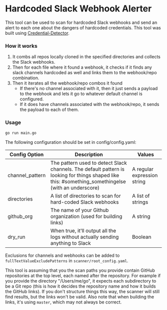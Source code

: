 # Hardcoded Slack Webhook Alerter
This tool can be used to scan for hardcoded Slack webhooks and send an alert to each one about the dangers of hardcoded credentials. This tool was built using [Credential-Detector](https://github.com/ynori7/credential-detector).

### How it works
1. It combs all repos locally cloned in the specified directories and collects the Slack webhooks.
2. Then for each file where it found a webhook, it checks if it finds any slack channels hardcoded as well and links them to the webhook/repo combination.
3. Then it iterates all the webhook/repo combos it found
    - If there's no channel associated with it, then it just sends a payload to the webhook and lets it go to whatever default channel is configured.
    - If it does have channels associated with the webhook/repo, it sends the payload to each of them.

### Usage

```
go run main.go
```

The following configuration should be set in config/config.yaml: 

|Config Option|Description|Values|
|-------------|-----------|------|
|channel_pattern|The pattern used to detect Slack channels. The default pattern is looking for things shaped like this: #something_somethingelse (with an underscore)|A regular expression string|
|directories|A list of directories to scan for hard-coded Slack webhooks|A list of strings|
|github_org|The name of your Github organization (used for building links)|A string|
|dry_run|When true, it'll output all the logs without actually sending anything to Slack|Boolean|

Exclusions for channels and webhooks can be added to `fullTextValueExcludePatterns` in `scanner/root_config.yaml`.

This tool is assuming that you the scan paths you provide contain GitHub repositories at the top level, each named after the repository. For example if you provide the directory "/Users/me/go", it expects each subdirectory to be a Git repo (this is how it decides the repository name and how it builds the GitHub links). If you don't structure things this way, the scanner will still find results, but the links won't be valid. Also note that when building the links, it's using `master`, which may not always be correct.
